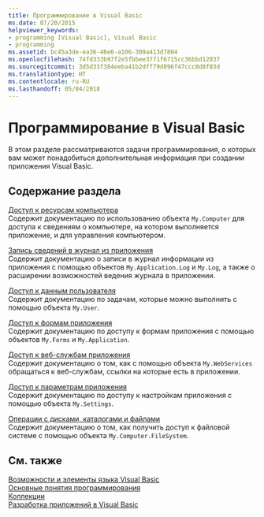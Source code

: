 ```yaml
---
title: Программирование в Visual Basic
ms.date: 07/20/2015
helpviewer_keywords:
- programming [Visual Basic], Visual Basic
- programming
ms.assetid: bc45a3de-ea36-46e6-a106-309a413d7804
ms.openlocfilehash: 74fd333b97f2e5fbbee3771f6715cc36bbd12037
ms.sourcegitcommit: 3d5d33f384eeba41b2dff79d096f47ccc8d8f03d
ms.translationtype: HT
ms.contentlocale: ru-RU
ms.lasthandoff: 05/04/2018
---
```

# <a name="programming-in-visual-basic"></a>Программирование в Visual Basic
В этом разделе рассматриваются задачи программирования, о которых вам может понадобиться дополнительная информация при создании приложения Visual Basic.  
  
## <a name="in-this-section"></a>Содержание раздела  
 [Доступ к ресурсам компьютера](../../../visual-basic/developing-apps/programming/computer-resources/computer-resources.md)  
 Содержит документацию по использованию объекта `My.Computer` для доступа к сведениям о компьютере, на котором выполняется приложение, и для управления компьютером.  
  
 [Запись сведений в журнал из приложения](../../../visual-basic/developing-apps/programming/log-info/logging-information-from-the-application.md)  
 Содержит документацию о записи в журнал информации из приложения с помощью объектов `My.Application.Log` и `My.Log`, а также о расширении возможностей ведения журнала в приложении.  
  
 [Доступ к данным пользователя](../../../visual-basic/developing-apps/programming/accessing-user-data.md)  
 Содержит документацию по задачам, которые можно выполнить с помощью объекта `My.User`.  
  
 [Доступ к формам приложения](../../../visual-basic/developing-apps/programming/accessing-application-forms.md)  
 Содержит документацию по доступу к формам приложения с помощью объектов `My.Forms` и `My.Application`.  
  
 [Доступ к веб-службам приложения](../../../visual-basic/developing-apps/programming/accessing-application-web-services.md)  
 Содержит документацию о том, как с помощью объекта `My.WebServices` обращаться к веб-службам, ссылки на которые есть в приложении.  
  
 [Доступ к параметрам приложения](../../../visual-basic/developing-apps/programming/app-settings/accessing-application-settings.md)  
 Содержит документацию по доступу к настройкам приложения с помощью объекта `My.Settings`.  
  
 [Операции с дисками, каталогами и файлами](../../../visual-basic/developing-apps/programming/drives-directories-files/processing.md)  
 Содержит документацию о том, как получить доступ к файловой системе с помощью объекта `My.Computer.FileSystem`.  
  
## <a name="see-also"></a>См. также  
 [Возможности и элементы языка Visual Basic](../../../visual-basic/programming-guide/language-features/index.md)  
 [Основные понятия программирования](../../../visual-basic/programming-guide/concepts/index.md)  
 [Коллекции](../../../visual-basic/programming-guide/concepts/collections.md)  
 [Разработка приложений в Visual Basic](../../../visual-basic/developing-apps/index.md)
